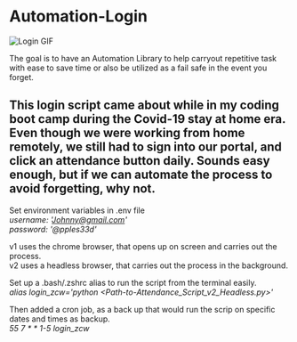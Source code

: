 # Automation-Login
![Login GIF](https://media.giphy.com/media/kEhjZr7aMUoVVV3eOt/giphy.gif)  

The goal is to have an Automation Library to help carryout repetitive task with ease to save time or also be utilized as a fail safe in the event you forget.

This login script came about while in my coding boot camp during the Covid-19 stay at home era. Even though we were working from home remotely, we still had to sign into our portal, and click an attendance button daily. Sounds easy enough, but if we can automate the process to avoid forgetting, why not.
---
Set environment variables in .env file  
*username: 'Johnny@gmail.com'*  
*password: '@pples33d'*  

v1 uses the chrome browser, that opens up on screen and carries out the process.  
v2 uses a headless browser, that carries out the process in the background.

Set up a .bash/.zshrc alias to run the script from the terminal easily.  
*alias login_zcw='python <Path-to-Attendance_Script_v2_Headless.py>'*

Then added a cron job, as a back up that would run the scrip on specific dates and times as backup.  
*55 7 * * 1-5 login_zcw*
